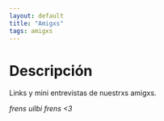 ```yaml
---
layout: default
title: "Amigxs"
tags: amigxs
---
```


# Descripción
Links y mini entrevistas de nuestrxs amigxs.

*frens uilbi frens <3*
